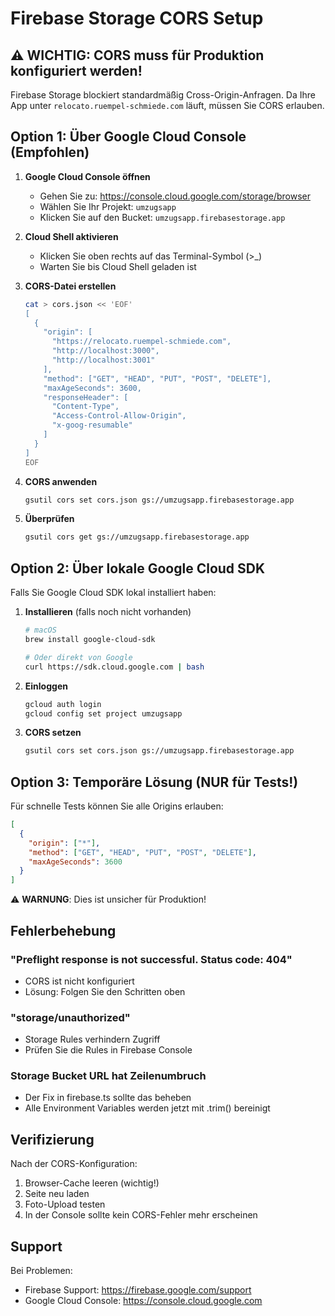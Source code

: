 # Firebase Storage CORS Setup

## ⚠️ WICHTIG: CORS muss für Produktion konfiguriert werden!

Firebase Storage blockiert standardmäßig Cross-Origin-Anfragen. Da Ihre App unter `relocato.ruempel-schmiede.com` läuft, müssen Sie CORS erlauben.

## Option 1: Über Google Cloud Console (Empfohlen)

1. **Google Cloud Console öffnen**
   - Gehen Sie zu: https://console.cloud.google.com/storage/browser
   - Wählen Sie Ihr Projekt: `umzugsapp`
   - Klicken Sie auf den Bucket: `umzugsapp.firebasestorage.app`

2. **Cloud Shell aktivieren**
   - Klicken Sie oben rechts auf das Terminal-Symbol (>_)
   - Warten Sie bis Cloud Shell geladen ist

3. **CORS-Datei erstellen**
   ```bash
   cat > cors.json << 'EOF'
   [
     {
       "origin": [
         "https://relocato.ruempel-schmiede.com",
         "http://localhost:3000",
         "http://localhost:3001"
       ],
       "method": ["GET", "HEAD", "PUT", "POST", "DELETE"],
       "maxAgeSeconds": 3600,
       "responseHeader": [
         "Content-Type",
         "Access-Control-Allow-Origin",
         "x-goog-resumable"
       ]
     }
   ]
   EOF
   ```

4. **CORS anwenden**
   ```bash
   gsutil cors set cors.json gs://umzugsapp.firebasestorage.app
   ```

5. **Überprüfen**
   ```bash
   gsutil cors get gs://umzugsapp.firebasestorage.app
   ```

## Option 2: Über lokale Google Cloud SDK

Falls Sie Google Cloud SDK lokal installiert haben:

1. **Installieren** (falls noch nicht vorhanden)
   ```bash
   # macOS
   brew install google-cloud-sdk
   
   # Oder direkt von Google
   curl https://sdk.cloud.google.com | bash
   ```

2. **Einloggen**
   ```bash
   gcloud auth login
   gcloud config set project umzugsapp
   ```

3. **CORS setzen**
   ```bash
   gsutil cors set cors.json gs://umzugsapp.firebasestorage.app
   ```

## Option 3: Temporäre Lösung (NUR für Tests!)

Für schnelle Tests können Sie alle Origins erlauben:

```json
[
  {
    "origin": ["*"],
    "method": ["GET", "HEAD", "PUT", "POST", "DELETE"],
    "maxAgeSeconds": 3600
  }
]
```

⚠️ **WARNUNG**: Dies ist unsicher für Produktion!

## Fehlerbehebung

### "Preflight response is not successful. Status code: 404"
- CORS ist nicht konfiguriert
- Lösung: Folgen Sie den Schritten oben

### "storage/unauthorized"
- Storage Rules verhindern Zugriff
- Prüfen Sie die Rules in Firebase Console

### Storage Bucket URL hat Zeilenumbruch
- Der Fix in firebase.ts sollte das beheben
- Alle Environment Variables werden jetzt mit .trim() bereinigt

## Verifizierung

Nach der CORS-Konfiguration:
1. Browser-Cache leeren (wichtig!)
2. Seite neu laden
3. Foto-Upload testen
4. In der Console sollte kein CORS-Fehler mehr erscheinen

## Support

Bei Problemen:
- Firebase Support: https://firebase.google.com/support
- Google Cloud Console: https://console.cloud.google.com